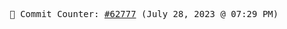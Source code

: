 <p align="center">
    <samp>
        📮 Commit Counter: <a href="https://github.com/Javascript-void0/Javascript-void0/commits/main">#62777</a> (July 28, 2023 @ 07:29 PM)
    </samp>
</p>
